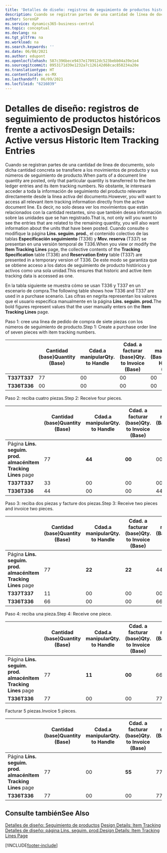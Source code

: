 ```yaml
---
title: 'Detalles de diseño: registros de seguimiento de productos históricos frente a activos | Documentos de Microsoft'
description: Cuando se registran partes de una cantidad de línea de documento, solo dicha cantidad concreta se transfiere a los movimientos de producto y sus números de seguimiento de producto. No obstante, le interesará acceder a toda la información de seguimiento del producto relevante directamente desde la línea activa del documento. Es decir, no solo desea ver los movimientos que están relacionados con la cantidad restantes, sino que también desea información sobre las unidades que se han registrado. Cuando consulte o modifique la página **Líns. seguim. prod.**, el contenido colectivo de las tablas **Especificación seguimiento** (T336) y **Mov. reserva** (T337) se presentan en una versión temporal de T336. De este modo se garantiza que se obtiene acceso a los datos de seguimiento de producto históricos y activos como una sola unidad.
author: SorenGP
ms.service: dynamics365-business-central
ms.topic: conceptual
ms.devlang: na
ms.tgt_pltfrm: na
ms.workload: na
ms.search.keywords: ''
ms.date: 06/08/2021
ms.author: edupont
ms.openlocfilehash: 587c396bece9437e170912dc523bebb04a39e1e4
ms.sourcegitcommit: 0953171d39e1232a7c126142d68cac858234a20e
ms.translationtype: HT
ms.contentlocale: es-MX
ms.lasthandoff: 06/09/2021
ms.locfileid: "6216039"
---
```

# <a name="design-details-active-versus-historic-item-tracking-entries"></a><span data-ttu-id="9ae71-107">Detalles de diseño: registros de seguimiento de productos históricos frente a activos</span><span class="sxs-lookup"><span data-stu-id="9ae71-107">Design Details: Active versus Historic Item Tracking Entries</span></span>
<span data-ttu-id="9ae71-108">Cuando se registran partes de una cantidad de línea de documento, solo dicha cantidad concreta se transfiere a los movimientos de producto y sus números de seguimiento de producto.</span><span class="sxs-lookup"><span data-stu-id="9ae71-108">When parts of a document line quantity are posted, only that particular quantity is transferred to the item ledger entries and its item tracking numbers.</span></span> <span data-ttu-id="9ae71-109">No obstante, le interesará acceder a toda la información de seguimiento del producto relevante directamente desde la línea activa del documento.</span><span class="sxs-lookup"><span data-stu-id="9ae71-109">However, you will want to access all relevant item tracking information directly from the active document line.</span></span> <span data-ttu-id="9ae71-110">Es decir, no solo desea ver los movimientos que están relacionados con la cantidad restantes, sino que también desea información sobre las unidades que se han registrado.</span><span class="sxs-lookup"><span data-stu-id="9ae71-110">That is, not only will you want to see the entries that are related to the remaining quantity, you will also want information about the units that have been posted.</span></span> <span data-ttu-id="9ae71-111">Cuando consulte o modifique la página **Líns. seguim. prod.**, el contenido colectivo de las tablas **Especificación seguimiento** (T336) y **Mov. reserva** (T337) se presentan en una versión temporal de T336.</span><span class="sxs-lookup"><span data-stu-id="9ae71-111">When you view or modify the **Item Tracking Lines** page, the collective contents of the **Tracking Specification** table (T336) and **Reservation Entry** table (T337) are presented in a temporary version of T336.</span></span> <span data-ttu-id="9ae71-112">De este modo se garantiza que se obtiene acceso a los datos de seguimiento de producto históricos y activos como una sola unidad.</span><span class="sxs-lookup"><span data-stu-id="9ae71-112">This ensures that historic and active item tracking data is accessed as one.</span></span>  

 <span data-ttu-id="9ae71-113">En la tabla siguiente se muestra cómo se usan T336 y T337 en un escenario de compra.</span><span class="sxs-lookup"><span data-stu-id="9ae71-113">The following table shows how T336 and T337 are used in a purchase scenario.</span></span> <span data-ttu-id="9ae71-114">Las cifras en negrita representan los valores que el usuario especifica manualmente en la página **Líns. seguim. prod.**</span><span class="sxs-lookup"><span data-stu-id="9ae71-114">The bold figures represent values that the user manually enters on the **Item Tracking Lines** page.</span></span>  

 <span data-ttu-id="9ae71-115">Paso 1: cree una línea de pedido de compra de siete piezas con los números de seguimiento de producto.</span><span class="sxs-lookup"><span data-stu-id="9ae71-115">Step 1: Create a purchase order line of seven pieces with item tracking numbers.</span></span>  

||<span data-ttu-id="9ae71-116">**Cantidad (base)**</span><span class="sxs-lookup"><span data-stu-id="9ae71-116">**Quantity (Base)**</span></span>|<span data-ttu-id="9ae71-117">**Cdad.a manipular**</span><span class="sxs-lookup"><span data-stu-id="9ae71-117">**Qty. to Handle**</span></span>|<span data-ttu-id="9ae71-118">**Cdad. a facturar (base)**</span><span class="sxs-lookup"><span data-stu-id="9ae71-118">**Qty. to Invoice (Base)**</span></span>|<span data-ttu-id="9ae71-119">**Cdad. manipulada (Base)**</span><span class="sxs-lookup"><span data-stu-id="9ae71-119">**Quantity Handled (Base)**</span></span>|<span data-ttu-id="9ae71-120">**Cdad. facturada (Base)**</span><span class="sxs-lookup"><span data-stu-id="9ae71-120">**Quantity Invoiced (Base)**</span></span>|  
|-|----------------------------------------------|--------------------------------------------|------------------------------------------------------|-------------------------------------------------------|--------------------------------------------------------|  
|<span data-ttu-id="9ae71-121">**T337**</span><span class="sxs-lookup"><span data-stu-id="9ae71-121">**T337**</span></span>|<span data-ttu-id="9ae71-122">7</span><span class="sxs-lookup"><span data-stu-id="9ae71-122">7</span></span>|<span data-ttu-id="9ae71-123">0</span><span class="sxs-lookup"><span data-stu-id="9ae71-123">0</span></span>|<span data-ttu-id="9ae71-124">0</span><span class="sxs-lookup"><span data-stu-id="9ae71-124">0</span></span>|<span data-ttu-id="9ae71-125">0</span><span class="sxs-lookup"><span data-stu-id="9ae71-125">0</span></span>|<span data-ttu-id="9ae71-126">0</span><span class="sxs-lookup"><span data-stu-id="9ae71-126">0</span></span>|  
|<span data-ttu-id="9ae71-127">**T336**</span><span class="sxs-lookup"><span data-stu-id="9ae71-127">**T336**</span></span>|<span data-ttu-id="9ae71-128">0</span><span class="sxs-lookup"><span data-stu-id="9ae71-128">0</span></span>|<span data-ttu-id="9ae71-129">0</span><span class="sxs-lookup"><span data-stu-id="9ae71-129">0</span></span>|<span data-ttu-id="9ae71-130">0</span><span class="sxs-lookup"><span data-stu-id="9ae71-130">0</span></span>|<span data-ttu-id="9ae71-131">0</span><span class="sxs-lookup"><span data-stu-id="9ae71-131">0</span></span>|<span data-ttu-id="9ae71-132">0</span><span class="sxs-lookup"><span data-stu-id="9ae71-132">0</span></span>|  

 <span data-ttu-id="9ae71-133">Paso 2: reciba cuatro piezas.</span><span class="sxs-lookup"><span data-stu-id="9ae71-133">Step 2: Receive four pieces.</span></span>  

||<span data-ttu-id="9ae71-134">**Cantidad (base)**</span><span class="sxs-lookup"><span data-stu-id="9ae71-134">**Quantity (Base)**</span></span>|<span data-ttu-id="9ae71-135">**Cdad.a manipular**</span><span class="sxs-lookup"><span data-stu-id="9ae71-135">**Qty. to Handle**</span></span>|<span data-ttu-id="9ae71-136">**Cdad. a facturar (base)**</span><span class="sxs-lookup"><span data-stu-id="9ae71-136">**Qty. to Invoice (Base)**</span></span>|<span data-ttu-id="9ae71-137">**Cdad. manipulada (Base)**</span><span class="sxs-lookup"><span data-stu-id="9ae71-137">**Quantity Handled (Base)**</span></span>|<span data-ttu-id="9ae71-138">**Cdad. facturada (Base)**</span><span class="sxs-lookup"><span data-stu-id="9ae71-138">**Quantity Invoiced (Base)**</span></span>|  
|-|----------------------------------------------|--------------------------------------------|------------------------------------------------------|-------------------------------------------------------|--------------------------------------------------------|  
|<span data-ttu-id="9ae71-139">Página **Líns. seguim. prod. almacén**</span><span class="sxs-lookup"><span data-stu-id="9ae71-139">**Item Tracking Lines** page</span></span>|<span data-ttu-id="9ae71-140">7</span><span class="sxs-lookup"><span data-stu-id="9ae71-140">7</span></span>|<span data-ttu-id="9ae71-141">**4**</span><span class="sxs-lookup"><span data-stu-id="9ae71-141">**4**</span></span>|<span data-ttu-id="9ae71-142">**0**</span><span class="sxs-lookup"><span data-stu-id="9ae71-142">**0**</span></span>|<span data-ttu-id="9ae71-143">0</span><span class="sxs-lookup"><span data-stu-id="9ae71-143">0</span></span>|<span data-ttu-id="9ae71-144">0</span><span class="sxs-lookup"><span data-stu-id="9ae71-144">0</span></span>|  
|<span data-ttu-id="9ae71-145">**T337**</span><span class="sxs-lookup"><span data-stu-id="9ae71-145">**T337**</span></span>|<span data-ttu-id="9ae71-146">3</span><span class="sxs-lookup"><span data-stu-id="9ae71-146">3</span></span>|<span data-ttu-id="9ae71-147">0</span><span class="sxs-lookup"><span data-stu-id="9ae71-147">0</span></span>|<span data-ttu-id="9ae71-148">0</span><span class="sxs-lookup"><span data-stu-id="9ae71-148">0</span></span>|<span data-ttu-id="9ae71-149">0</span><span class="sxs-lookup"><span data-stu-id="9ae71-149">0</span></span>|<span data-ttu-id="9ae71-150">0</span><span class="sxs-lookup"><span data-stu-id="9ae71-150">0</span></span>|  
|<span data-ttu-id="9ae71-151">**T336**</span><span class="sxs-lookup"><span data-stu-id="9ae71-151">**T336**</span></span>|<span data-ttu-id="9ae71-152">4</span><span class="sxs-lookup"><span data-stu-id="9ae71-152">4</span></span>|<span data-ttu-id="9ae71-153">0</span><span class="sxs-lookup"><span data-stu-id="9ae71-153">0</span></span>|<span data-ttu-id="9ae71-154">0</span><span class="sxs-lookup"><span data-stu-id="9ae71-154">0</span></span>|<span data-ttu-id="9ae71-155">4</span><span class="sxs-lookup"><span data-stu-id="9ae71-155">4</span></span>|<span data-ttu-id="9ae71-156">0</span><span class="sxs-lookup"><span data-stu-id="9ae71-156">0</span></span>|  

 <span data-ttu-id="9ae71-157">Paso 3: reciba dos piezas y facture dos piezas.</span><span class="sxs-lookup"><span data-stu-id="9ae71-157">Step 3: Receive two pieces and invoice two pieces.</span></span>  

||<span data-ttu-id="9ae71-158">**Cantidad (base)**</span><span class="sxs-lookup"><span data-stu-id="9ae71-158">**Quantity (Base)**</span></span>|<span data-ttu-id="9ae71-159">**Cdad.a manipular**</span><span class="sxs-lookup"><span data-stu-id="9ae71-159">**Qty. to Handle**</span></span>|<span data-ttu-id="9ae71-160">**Cdad. a facturar (base)**</span><span class="sxs-lookup"><span data-stu-id="9ae71-160">**Qty. to Invoice (Base)**</span></span>|<span data-ttu-id="9ae71-161">**Cdad. manipulada (Base)**</span><span class="sxs-lookup"><span data-stu-id="9ae71-161">**Quantity Handled (Base)**</span></span>|<span data-ttu-id="9ae71-162">**Cdad. facturada (Base)**</span><span class="sxs-lookup"><span data-stu-id="9ae71-162">**Quantity Invoiced (Base)**</span></span>|  
|-|----------------------------------------------|--------------------------------------------|------------------------------------------------------|-------------------------------------------------------|--------------------------------------------------------|  
|<span data-ttu-id="9ae71-163">Página **Líns. seguim. prod. almacén**</span><span class="sxs-lookup"><span data-stu-id="9ae71-163">**Item Tracking Lines** page</span></span>|<span data-ttu-id="9ae71-164">7</span><span class="sxs-lookup"><span data-stu-id="9ae71-164">7</span></span>|<span data-ttu-id="9ae71-165">**2**</span><span class="sxs-lookup"><span data-stu-id="9ae71-165">**2**</span></span>|<span data-ttu-id="9ae71-166">**2**</span><span class="sxs-lookup"><span data-stu-id="9ae71-166">**2**</span></span>|<span data-ttu-id="9ae71-167">4</span><span class="sxs-lookup"><span data-stu-id="9ae71-167">4</span></span>|<span data-ttu-id="9ae71-168">0</span><span class="sxs-lookup"><span data-stu-id="9ae71-168">0</span></span>|  
|<span data-ttu-id="9ae71-169">**T337**</span><span class="sxs-lookup"><span data-stu-id="9ae71-169">**T337**</span></span>|<span data-ttu-id="9ae71-170">1</span><span class="sxs-lookup"><span data-stu-id="9ae71-170">1</span></span>|<span data-ttu-id="9ae71-171">0</span><span class="sxs-lookup"><span data-stu-id="9ae71-171">0</span></span>|<span data-ttu-id="9ae71-172">0</span><span class="sxs-lookup"><span data-stu-id="9ae71-172">0</span></span>|<span data-ttu-id="9ae71-173">0</span><span class="sxs-lookup"><span data-stu-id="9ae71-173">0</span></span>|<span data-ttu-id="9ae71-174">0</span><span class="sxs-lookup"><span data-stu-id="9ae71-174">0</span></span>|  
|<span data-ttu-id="9ae71-175">**T336**</span><span class="sxs-lookup"><span data-stu-id="9ae71-175">**T336**</span></span>|<span data-ttu-id="9ae71-176">6</span><span class="sxs-lookup"><span data-stu-id="9ae71-176">6</span></span>|<span data-ttu-id="9ae71-177">0</span><span class="sxs-lookup"><span data-stu-id="9ae71-177">0</span></span>|<span data-ttu-id="9ae71-178">0</span><span class="sxs-lookup"><span data-stu-id="9ae71-178">0</span></span>|<span data-ttu-id="9ae71-179">6</span><span class="sxs-lookup"><span data-stu-id="9ae71-179">6</span></span>|<span data-ttu-id="9ae71-180">2</span><span class="sxs-lookup"><span data-stu-id="9ae71-180">2</span></span>|  

 <span data-ttu-id="9ae71-181">Paso 4: reciba una pieza.</span><span class="sxs-lookup"><span data-stu-id="9ae71-181">Step 4: Receive one piece.</span></span>  

||<span data-ttu-id="9ae71-182">**Cantidad (base)**</span><span class="sxs-lookup"><span data-stu-id="9ae71-182">**Quantity (Base)**</span></span>|<span data-ttu-id="9ae71-183">**Cdad.a manipular**</span><span class="sxs-lookup"><span data-stu-id="9ae71-183">**Qty. to Handle**</span></span>|<span data-ttu-id="9ae71-184">**Cdad. a facturar (base)**</span><span class="sxs-lookup"><span data-stu-id="9ae71-184">**Qty. to Invoice (Base)**</span></span>|<span data-ttu-id="9ae71-185">**Cdad. manipulada (Base)**</span><span class="sxs-lookup"><span data-stu-id="9ae71-185">**Quantity Handled (Base)**</span></span>|<span data-ttu-id="9ae71-186">**Cdad. facturada (Base)**</span><span class="sxs-lookup"><span data-stu-id="9ae71-186">**Quantity Invoiced (Base)**</span></span>|  
|-|----------------------------------------------|--------------------------------------------|------------------------------------------------------|-------------------------------------------------------|--------------------------------------------------------|  
|<span data-ttu-id="9ae71-187">Página **Líns. seguim. prod. almacén**</span><span class="sxs-lookup"><span data-stu-id="9ae71-187">**Item Tracking Lines** page</span></span>|<span data-ttu-id="9ae71-188">7</span><span class="sxs-lookup"><span data-stu-id="9ae71-188">7</span></span>|<span data-ttu-id="9ae71-189">**1**</span><span class="sxs-lookup"><span data-stu-id="9ae71-189">**1**</span></span>|<span data-ttu-id="9ae71-190">**0**</span><span class="sxs-lookup"><span data-stu-id="9ae71-190">**0**</span></span>|<span data-ttu-id="9ae71-191">6</span><span class="sxs-lookup"><span data-stu-id="9ae71-191">6</span></span>|<span data-ttu-id="9ae71-192">2</span><span class="sxs-lookup"><span data-stu-id="9ae71-192">2</span></span>|  
|<span data-ttu-id="9ae71-193">**T336**</span><span class="sxs-lookup"><span data-stu-id="9ae71-193">**T336**</span></span>|<span data-ttu-id="9ae71-194">7</span><span class="sxs-lookup"><span data-stu-id="9ae71-194">7</span></span>|<span data-ttu-id="9ae71-195">0</span><span class="sxs-lookup"><span data-stu-id="9ae71-195">0</span></span>|<span data-ttu-id="9ae71-196">0</span><span class="sxs-lookup"><span data-stu-id="9ae71-196">0</span></span>|<span data-ttu-id="9ae71-197">7</span><span class="sxs-lookup"><span data-stu-id="9ae71-197">7</span></span>|<span data-ttu-id="9ae71-198">2</span><span class="sxs-lookup"><span data-stu-id="9ae71-198">2</span></span>|  

 <span data-ttu-id="9ae71-199">Facturar 5 piezas.</span><span class="sxs-lookup"><span data-stu-id="9ae71-199">Invoice 5 pieces.</span></span>  

||<span data-ttu-id="9ae71-200">**Cantidad (base)**</span><span class="sxs-lookup"><span data-stu-id="9ae71-200">**Quantity (Base)**</span></span>|<span data-ttu-id="9ae71-201">**Cdad.a manipular**</span><span class="sxs-lookup"><span data-stu-id="9ae71-201">**Qty. to Handle**</span></span>|<span data-ttu-id="9ae71-202">**Cdad. a facturar (base)**</span><span class="sxs-lookup"><span data-stu-id="9ae71-202">**Qty. to Invoice (Base)**</span></span>|<span data-ttu-id="9ae71-203">**Cdad. manipulada (Base)**</span><span class="sxs-lookup"><span data-stu-id="9ae71-203">**Quantity Handled (Base)**</span></span>|<span data-ttu-id="9ae71-204">**Cdad. facturada (Base)**</span><span class="sxs-lookup"><span data-stu-id="9ae71-204">**Quantity Invoiced (Base)**</span></span>|  
|-|----------------------------------------------|--------------------------------------------|------------------------------------------------------|-------------------------------------------------------|--------------------------------------------------------|  
|<span data-ttu-id="9ae71-205">Página **Líns. seguim. prod. almacén**</span><span class="sxs-lookup"><span data-stu-id="9ae71-205">**Item Tracking Lines** page</span></span>|<span data-ttu-id="9ae71-206">7</span><span class="sxs-lookup"><span data-stu-id="9ae71-206">7</span></span>|<span data-ttu-id="9ae71-207">0</span><span class="sxs-lookup"><span data-stu-id="9ae71-207">0</span></span>|<span data-ttu-id="9ae71-208">**5**</span><span class="sxs-lookup"><span data-stu-id="9ae71-208">**5**</span></span>|<span data-ttu-id="9ae71-209">7</span><span class="sxs-lookup"><span data-stu-id="9ae71-209">7</span></span>|<span data-ttu-id="9ae71-210">2</span><span class="sxs-lookup"><span data-stu-id="9ae71-210">2</span></span>|  
|<span data-ttu-id="9ae71-211">**T336**</span><span class="sxs-lookup"><span data-stu-id="9ae71-211">**T336**</span></span>|<span data-ttu-id="9ae71-212">7</span><span class="sxs-lookup"><span data-stu-id="9ae71-212">7</span></span>|<span data-ttu-id="9ae71-213">0</span><span class="sxs-lookup"><span data-stu-id="9ae71-213">0</span></span>|<span data-ttu-id="9ae71-214">0</span><span class="sxs-lookup"><span data-stu-id="9ae71-214">0</span></span>|<span data-ttu-id="9ae71-215">7</span><span class="sxs-lookup"><span data-stu-id="9ae71-215">7</span></span>|<span data-ttu-id="9ae71-216">7</span><span class="sxs-lookup"><span data-stu-id="9ae71-216">7</span></span>|  

## <a name="see-also"></a><span data-ttu-id="9ae71-217">Consulte también</span><span class="sxs-lookup"><span data-stu-id="9ae71-217">See Also</span></span>  
 <span data-ttu-id="9ae71-218">[Detalles de diseño: Seguimiento de productos](design-details-item-tracking.md) </span><span class="sxs-lookup"><span data-stu-id="9ae71-218">[Design Details: Item Tracking](design-details-item-tracking.md) </span></span>  
 [<span data-ttu-id="9ae71-219">Detalles de diseño: página Líns. seguim. prod.</span><span class="sxs-lookup"><span data-stu-id="9ae71-219">Design Details: Item Tracking Lines Page</span></span>](design-details-item-tracking-lines-window.md)


[!INCLUDE[footer-include](includes/footer-banner.md)]